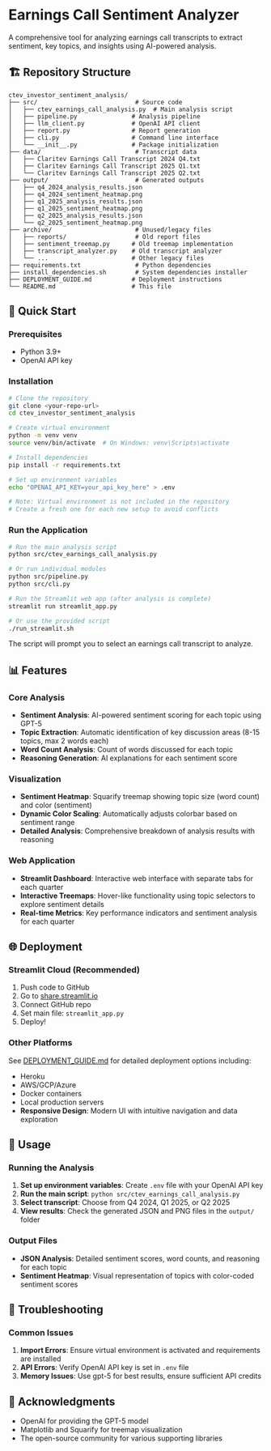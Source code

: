 # Earnings Call Sentiment Analyzer

A comprehensive tool for analyzing earnings call transcripts to extract sentiment, key topics, and insights using AI-powered analysis.

## 🏗️ Repository Structure

```
ctev_investor_sentiment_analysis/
├── src/                           # Source code
│   ├── ctev_earnings_call_analysis.py  # Main analysis script
│   ├── pipeline.py               # Analysis pipeline
│   ├── llm_client.py             # OpenAI API client
│   ├── report.py                 # Report generation
│   ├── cli.py                    # Command line interface
│   └── __init__.py               # Package initialization
├── data/                          # Transcript data
│   ├── Claritev Earnings Call Transcript 2024 Q4.txt
│   ├── Claritev Earnings Call Transcript 2025 Q1.txt
│   └── Claritev Earnings Call Transcript 2025 Q2.txt
├── output/                        # Generated outputs
│   ├── q4_2024_analysis_results.json
│   ├── q4_2024_sentiment_heatmap.png
│   ├── q1_2025_analysis_results.json
│   ├── q1_2025_sentiment_heatmap.png
│   ├── q2_2025_analysis_results.json
│   └── q2_2025_sentiment_heatmap.png
├── archive/                       # Unused/legacy files
│   ├── reports/                   # Old report files
│   ├── sentiment_treemap.py      # Old treemap implementation
│   ├── transcript_analyzer.py    # Old transcript analyzer
│   └── ...                       # Other legacy files
├── requirements.txt               # Python dependencies
├── install_dependencies.sh        # System dependencies installer
├── DEPLOYMENT_GUIDE.md           # Deployment instructions
└── README.md                     # This file
```

## 🚀 Quick Start

### Prerequisites
- Python 3.9+
- OpenAI API key

### Installation
```bash
# Clone the repository
git clone <your-repo-url>
cd ctev_investor_sentiment_analysis

# Create virtual environment
python -m venv venv
source venv/bin/activate  # On Windows: venv\Scripts\activate

# Install dependencies
pip install -r requirements.txt

# Set up environment variables
echo "OPENAI_API_KEY=your_api_key_here" > .env

# Note: Virtual environment is not included in the repository
# Create a fresh one for each new setup to avoid conflicts
```

### Run the Application
```bash
# Run the main analysis script
python src/ctev_earnings_call_analysis.py

# Or run individual modules
python src/pipeline.py
python src/cli.py

# Run the Streamlit web app (after analysis is complete)
streamlit run streamlit_app.py

# Or use the provided script
./run_streamlit.sh
```

The script will prompt you to select an earnings call transcript to analyze.



## 📊 Features

### Core Analysis
- **Sentiment Analysis**: AI-powered sentiment scoring for each topic using GPT-5
- **Topic Extraction**: Automatic identification of key discussion areas (8-15 topics, max 2 words each)
- **Word Count Analysis**: Count of words discussed for each topic
- **Reasoning Generation**: AI explanations for each sentiment score

### Visualization
- **Sentiment Heatmap**: Squarify treemap showing topic size (word count) and color (sentiment)
- **Dynamic Color Scaling**: Automatically adjusts colorbar based on sentiment range
- **Detailed Analysis**: Comprehensive breakdown of analysis results with reasoning

### Web Application
- **Streamlit Dashboard**: Interactive web interface with separate tabs for each quarter
- **Interactive Treemaps**: Hover-like functionality using topic selectors to explore sentiment details
- **Real-time Metrics**: Key performance indicators and sentiment analysis for each quarter

## 🌐 Deployment

### Streamlit Cloud (Recommended)
1. Push code to GitHub
2. Go to [share.streamlit.io](https://share.streamlit.io)
3. Connect GitHub repo
4. Set main file: `streamlit_app.py`
5. Deploy!

### Other Platforms
See [DEPLOYMENT_GUIDE.md](DEPLOYMENT_GUIDE.md) for detailed deployment options including:
- Heroku
- AWS/GCP/Azure
- Docker containers
- Local production servers
- **Responsive Design**: Modern UI with intuitive navigation and data exploration




## 🎯 Usage

### Running the Analysis
1. **Set up environment variables**: Create `.env` file with your OpenAI API key
2. **Run the main script**: `python src/ctev_earnings_call_analysis.py`
3. **Select transcript**: Choose from Q4 2024, Q1 2025, or Q2 2025
4. **View results**: Check the generated JSON and PNG files in the `output/` folder

### Output Files
- **JSON Analysis**: Detailed sentiment scores, word counts, and reasoning for each topic
- **Sentiment Heatmap**: Visual representation of topics with color-coded sentiment scores

## 🚨 Troubleshooting

### Common Issues
1. **Import Errors**: Ensure virtual environment is activated and requirements are installed
2. **API Errors**: Verify OpenAI API key is set in `.env` file
3. **Memory Issues**: Use gpt-5 for best results, ensure sufficient API credits

## 🙏 Acknowledgments

- OpenAI for providing the GPT-5 model
- Matplotlib and Squarify for treemap visualization
- The open-source community for various supporting libraries
